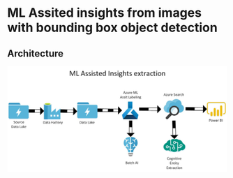 # ML Assited insights from images with bounding box object detection

## Architecture

![alt text](https://github.com/balakreshnan/MilwaukeeTools/blob/master/images/MilwaukeeToolsresearchAIArch.jpg "Architecture")

